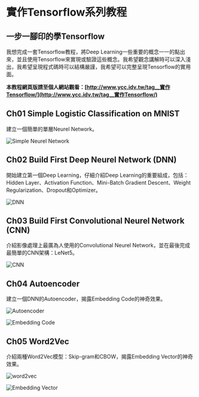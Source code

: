 # 實作Tensorflow系列教程

## 一步一腳印的學Tensorflow

我想完成一套Tensorflow教程，將Deep Learning一些重要的概念一一的點出來，並且使用Tensorflow來實現或驗證這些概念。我希望觀念講解時可以深入淺出，我希望呈現程式碼時可以結構嚴謹，我希望可以完整呈現Tensorflow的實用面。

**本教程網頁版請至個人網站觀看：[http://www.ycc.idv.tw/tag__實作Tensorflow/](http://www.ycc.idv.tw/tag__實作Tensorflow/)**

## Ch01 Simple Logistic Classification on MNIST

建立一個簡單的單層Neurel Network。

![Simple Neurel Network](https://raw.githubusercontent.com/GitYCC/Tensorflow_Tutorial/master/img/TensorflowTutorial.002.jpeg)

## Ch02 Build First Deep Neurel Network (DNN)

開始建立第一個Deep Learning，仔細介紹Deep Learning的重要組成，包括：Hidden Layer、Activation Function、Mini-Batch Gradient Descent、Weight Regularization、Dropout和Optimizer。

![DNN](https://raw.githubusercontent.com/GitYCC/Tensorflow_Tutorial/master/img/TensorflowTutorial.003.jpeg)

## Ch03 Build First Convolutional Neurel Network (CNN)

介紹影像處理上最廣為人使用的Convolutional Neurel Network，並在最後完成最簡單的CNN架構：LeNet5。

![CNN](https://raw.githubusercontent.com/GitYCC/Tensorflow_Tutorial/master/img/TensorflowTutorial.006.jpeg)

## Ch04 Autoencoder

建立一個DNN的Autoencoder，揭露Embedding Code的神奇效果。

![Autoencoder](https://github.com/GitYCC/Tensorflow_Tutorial/blob/master/img/TensorflowTutorial.007.jpeg?raw=true)

![Embedding Code](https://raw.githubusercontent.com/GitYCC/Tensorflow_Tutorial/master/img/04_output_9_0.png)

## Ch05 Word2Vec

介紹兩種Word2Vec模型：Skip-gram和CBOW，揭露Embedding Vector的神奇效果。

![word2vec](https://raw.githubusercontent.com/GitYCC/Tensorflow_Tutorial/master/img/TensorflowTutorial.008.jpeg)

![Embedding Vector](https://raw.githubusercontent.com/GitYCC/Tensorflow_Tutorial/master/img/05_output_13_0.png)
